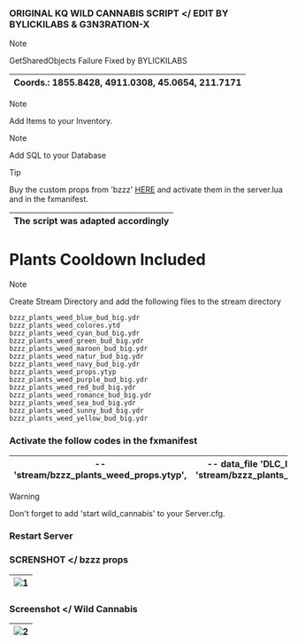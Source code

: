 ### ORIGINAL KQ WILD CANNABIS SCRIPT </ EDIT BY BYLICKILABS & G3N3RATION-X
> [!NOTE]
> GetSharedObjects Failure Fixed by BYLICKILABS

|Coords.: 1855.8428, 4911.0308, 45.0654, 211.7171|
|---|

> [!NOTE]
> Add Items to your Inventory.

> [!NOTE]
> Add SQL to your Database

> [!TIP]
> Buy the custom props from 'bzzz' <a href="https://bzzz.tebex.io/package/5954200"> HERE</a>
and activate them in the server.lua and in the fxmanifest.

|The script was adapted accordingly|
|---|

# Plants Cooldown Included

> [!NOTE]
> Create Stream Directory and add the following files to the stream directory

```yarn
bzzz_plants_weed_blue_bud_big.ydr
bzzz_plants_weed_colores.ytd
bzzz_plants_weed_cyan_bud_big.ydr
bzzz_plants_weed_green_bud_big.ydr
bzzz_plants_weed_maroon_bud_big.ydr
bzzz_plants_weed_natur_bud_big.ydr
bzzz_plants_weed_navy_bud_big.ydr
bzzz_plants_weed_props.ytyp
bzzz_plants_weed_purple_bud_big.ydr
bzzz_plants_weed_red_bud_big.ydr
bzzz_plants_weed_romance_bud_big.ydr
bzzz_plants_weed_sea_bud_big.ydr
bzzz_plants_weed_sunny_bud_big.ydr
bzzz_plants_weed_yellow_bud_big.ydr
```
### Activate the follow codes in the fxmanifest

| -- 'stream/bzzz_plants_weed_props.ytyp',| -- data_file 'DLC_ITYP_REQUEST' 'stream/bzzz_plants_weed_props.ytyp' |
|---|---|


> [!WARNING]
> Don't forget to add 'start wild_cannabis' to your Server.cfg.

### Restart Server

### SCRENSHOT </ bzzz props
|![1](https://github.com/bylickilabs/wild_cannabis/assets/109308073/c3db8164-5b57-4b04-960f-2af1c6dc7410)|
|---|

### Screenshot </ Wild Cannabis
|![2](https://github.com/bylickilabs/wild_cannabis/assets/109308073/03ccb8cd-70cb-4e4e-bc87-fd0edac6a064)|
|---|
